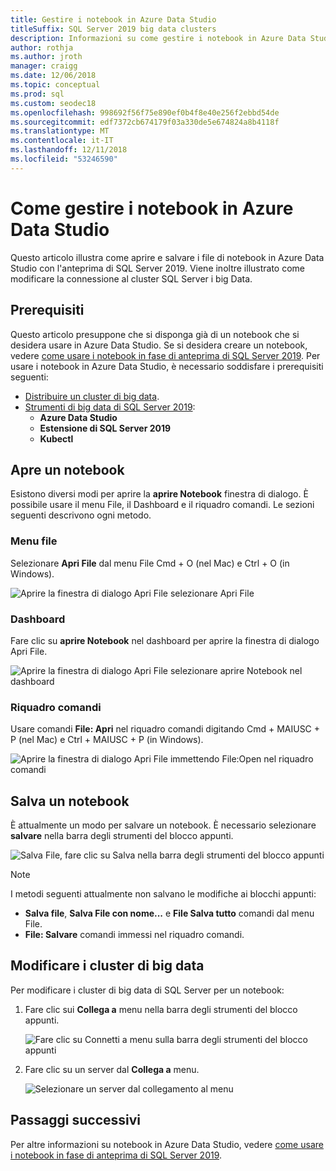 ```yaml
---
title: Gestire i notebook in Azure Data Studio
titleSuffix: SQL Server 2019 big data clusters
description: Informazioni su come gestire i notebook in Azure Data Studio. Ciò include l'apertura di notebook, essi un notevole risparmio e modificando la connessione di cluster di big data.
author: rothja
ms.author: jroth
manager: craigg
ms.date: 12/06/2018
ms.topic: conceptual
ms.prod: sql
ms.custom: seodec18
ms.openlocfilehash: 998692f56f75e890ef0b4f8e40e256f2ebbd54de
ms.sourcegitcommit: edf7372cb674179f03a330de5e674824a8b4118f
ms.translationtype: MT
ms.contentlocale: it-IT
ms.lasthandoff: 12/11/2018
ms.locfileid: "53246590"
---
```

# <a name="how-to-manage-notebooks-in-azure-data-studio"></a>Come gestire i notebook in Azure Data Studio

Questo articolo illustra come aprire e salvare i file di notebook in Azure Data Studio con l'anteprima di SQL Server 2019. Viene inoltre illustrato come modificare la connessione al cluster SQL Server i big Data.

## <a name="prerequisites"></a>Prerequisiti

Questo articolo presuppone che si disponga già di un notebook che si desidera usare in Azure Data Studio. Se si desidera creare un notebook, vedere [come usare i notebook in fase di anteprima di SQL Server 2019](notebooks-guidance.md). Per usare i notebook in Azure Data Studio, è necessario soddisfare i prerequisiti seguenti:

- [Distribuire un cluster di big data](quickstart-big-data-cluster-deploy.md).
- [Strumenti di big data di SQL Server 2019](deploy-big-data-tools.md):
   - **Azure Data Studio**
   - **Estensione di SQL Server 2019**
   - **Kubectl**

## <a name="open-a-notebook"></a>Apre un notebook

Esistono diversi modi per aprire la **aprire Notebook** finestra di dialogo. È possibile usare il menu File, il Dashboard e il riquadro comandi. Le sezioni seguenti descrivono ogni metodo.

### <a name="file-menu"></a>Menu file

Selezionare **Apri File** dal menu File Cmd + O (nel Mac) e Ctrl + O (in Windows).

![Aprire la finestra di dialogo Apri File selezionare Apri File](./media/notebooks-how-to-manage/open-file-1.png) 

### <a name="dashboard"></a>Dashboard

Fare clic su **aprire Notebook** nel dashboard per aprire la finestra di dialogo Apri File.

![Aprire la finestra di dialogo Apri File selezionare aprire Notebook nel dashboard](./media/notebooks-how-to-manage/open-file-2.png) 

### <a name="command-palette"></a>Riquadro comandi

Usare comandi **File: Apri** nel riquadro comandi digitando Cmd + MAIUSC + P (nel Mac) e Ctrl + MAIUSC + P (in Windows).

![Aprire la finestra di dialogo Apri File immettendo File:Open nel riquadro comandi](./media/notebooks-how-to-manage/open-file-3.png)

## <a name="save-a-notebook"></a>Salva un notebook

È attualmente un modo per salvare un notebook. È necessario selezionare **salvare** nella barra degli strumenti del blocco appunti.

![Salva File, fare clic su Salva nella barra degli strumenti del blocco appunti](./media/notebooks-how-to-manage/save-file-1.png)

> [!NOTE]
> I metodi seguenti attualmente non salvano le modifiche ai blocchi appunti:
>
> - **Salva file**, **Salva File con nome...**  e **File Salva tutto** comandi dal menu File.
> - **File: Salvare** comandi immessi nel riquadro comandi.

## <a name="change-the-big-data-cluster"></a>Modificare i cluster di big data

Per modificare i cluster di big data di SQL Server per un notebook:

1. Fare clic sui **Collega a** menu nella barra degli strumenti del blocco appunti.

   ![Fare clic su Connetti a menu sulla barra degli strumenti del blocco appunti](./media/notebooks-how-to-manage/select-attach-to-1.png)

2. Fare clic su un server dal **Collega a** menu.

   ![Selezionare un server dal collegamento al menu](./media/notebooks-how-to-manage/select-attach-to-2.png)

## <a name="next-steps"></a>Passaggi successivi

Per altre informazioni su notebook in Azure Data Studio, vedere [come usare i notebook in fase di anteprima di SQL Server 2019](notebooks-guidance.md).